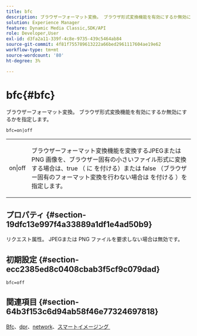 ```yaml
---
title: bfc
description: ブラウザーフォーマット変換。 ブラウザ形式変換機能を有効にするか無効にするかを指定します。
solution: Experience Manager
feature: Dynamic Media Classic,SDK/API
role: Developer,User
exl-id: d3fa2a11-339f-4c8e-9735-439c5464ab84
source-git-commit: 4f81f755789613222a66bed2961117604ae19e62
workflow-type: tm+mt
source-wordcount: '80'
ht-degree: 3%

---
```


# bfc{#bfc}

ブラウザーフォーマット変換。 ブラウザ形式変換機能を有効にするか無効にするかを指定します。

`bfc=on|off`

<table id="simpletable_2D23B1B282CD4216AB5BE7E7430D1B3F"> 
 <tr class="strow"> 
  <td class="stentry"> <p> <span class="codeph"> on|off </span> </p> </td> 
  <td class="stentry"> <p>ブラウザーフォーマット変換機能を変換するJPEGまたは PNG 画像を、ブラウザー固有の小さいファイル形式に変換する場合は、true （<span class="codeph"> に </span> を付ける）または false （ブラウザー固有のフォーマット変換を行わない場合は <span class="codeph"> を付ける </span>）を指定します。 </p> </td> 
 </tr> 
</table>

## プロパティ {#section-19dfc13e997f4a33889a1df1e4ad50b9}

リクエスト属性。 JPEGまたは PNG ファイルを要求しない場合は無効です。

## 初期設定 {#section-ecc2385ed8c0408cbab3f5cf9c079dad}

`bfc=off`

## 関連項目 {#section-64b3f153c6d94ab58f46e77324697818}

[Bfc](../../../../../is-api/image-catalog/image-serving-api-ref/c-image-catalog-reference/c-attributes-reference/r-bfc.md#reference-5217a41d9d7447d6b0624077eb38d3de)、[dpr](/help/aem-is-ir-api/is-api/http-ref/image-serving-api-ref/c-http-protocol-reference/c-command-reference/r-dpr.md)、[network](/help/aem-is-ir-api/is-api/http-ref/image-serving-api-ref/c-http-protocol-reference/c-command-reference/r-network.md)、[&#x200B; スマートイメージング &#x200B;](https://experienceleague.adobe.com/docs/experience-manager-cloud-service/content/assets/dynamicmedia/imaging-faq.html?lang=ja)
